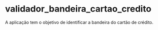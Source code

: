 # validador_bandeira_cartao_credito
A aplicação tem o objetivo de identificar a bandeira do cartão de crédito.
